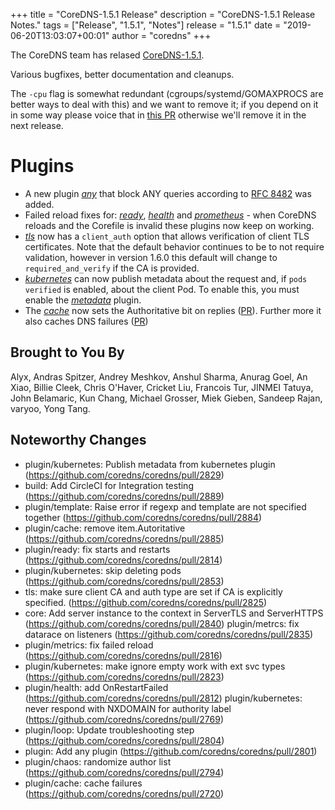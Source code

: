 +++
title = "CoreDNS-1.5.1 Release"
description = "CoreDNS-1.5.1 Release Notes."
tags = ["Release", "1.5.1", "Notes"]
release = "1.5.1"
date = "2019-06-20T13:03:07+00:01"
author = "coredns"
+++

The CoreDNS team has relased
[CoreDNS-1.5.1](https://github.com/coredns/coredns/releases/tag/v1.5.1).

Various bugfixes, better documentation and cleanups.

The `-cpu` flag is somewhat redundant (cgroups/systemd/GOMAXPROCS are better ways to deal with
this) and we want to remove it; if you depend on it in some way please voice that in [this
PR](https://github.com/coredns/coredns/pull/2793) otherwise we'll remove it in the next release.

# Plugins

* A new plugin [*any*](/plugins/any) that block ANY queries according to [RFC 8482](https://tools.ietf.org/html/rfc8482) was added.
* Failed reload fixes for: [*ready*](/plugins/ready), [*health*](/plugins/health) and [*prometheus*](/plugins/metrics) - when CoreDNS reloads and the Corefile is invalid these plugins now keep on working.
* [*tls*](/plugins/tls) now has a `client_auth` option that allows verification of client TLS certificates. Note that the default behavior continues to be to not require validation, however in version 1.6.0 this default will change to `required_and_verify` if the CA is provided.
* [*kubernetes*](/plugins/kubernetes) can now publish metadata about the request and, if `pods verified` is enabled, about the client Pod. To enable this, you must enable the [*metadata*](/plugins/metadata) plugin.
* The [*cache*](/plugins/cache) now sets the Authoritative bit on replies
  ([PR](https://github.com/coredns/coredns/pull/2885)). Further more it also caches DNS
  failures ([PR](https://github.com/coredns/coredns/pull/2720))

## Brought to You By

Alyx,
Andras Spitzer,
Andrey Meshkov,
Anshul Sharma,
Anurag Goel,
An Xiao,
Billie Cleek,
Chris O'Haver,
Cricket Liu,
Francois Tur,
JINMEI Tatuya,
John Belamaric,
Kun Chang,
Michael Grosser,
Miek Gieben,
Sandeep Rajan,
varyoo,
Yong Tang.

## Noteworthy Changes

* plugin/kubernetes: Publish metadata from kubernetes plugin (https://github.com/coredns/coredns/pull/2829)
* build: Add CircleCI for Integration testing (https://github.com/coredns/coredns/pull/2889)
* plugin/template: Raise error if regexp and template are not specified together (https://github.com/coredns/coredns/pull/2884)
* plugin/cache: remove item.Autoritative (https://github.com/coredns/coredns/pull/2885)
* plugin/ready: fix starts and restarts (https://github.com/coredns/coredns/pull/2814)
* plugin/kubernetes: skip deleting pods (https://github.com/coredns/coredns/pull/2853)
* tls: make sure client CA and auth type are set if CA is explicitly specified. (https://github.com/coredns/coredns/pull/2825)
* core: Add server instance to the context in ServerTLS and ServerHTTPS (https://github.com/coredns/coredns/pull/2840)
  plugin/metrcs: fix datarace on listeners (https://github.com/coredns/coredns/pull/2835)
* plugin/metrics: fix failed reload (https://github.com/coredns/coredns/pull/2816)
* plugin/kubernetes: make ignore empty work with ext svc types (https://github.com/coredns/coredns/pull/2823)
* plugin/health: add OnRestartFailed (https://github.com/coredns/coredns/pull/2812)
  plugin/kubernetes: never respond with NXDOMAIN for authority label (https://github.com/coredns/coredns/pull/2769)
* plugin/loop: Update troubleshooting step (https://github.com/coredns/coredns/pull/2804)
* plugin: Add any plugin (https://github.com/coredns/coredns/pull/2801)
* plugin/chaos: randomize author list (https://github.com/coredns/coredns/pull/2794)
* plugin/cache: cache failures (https://github.com/coredns/coredns/pull/2720)
